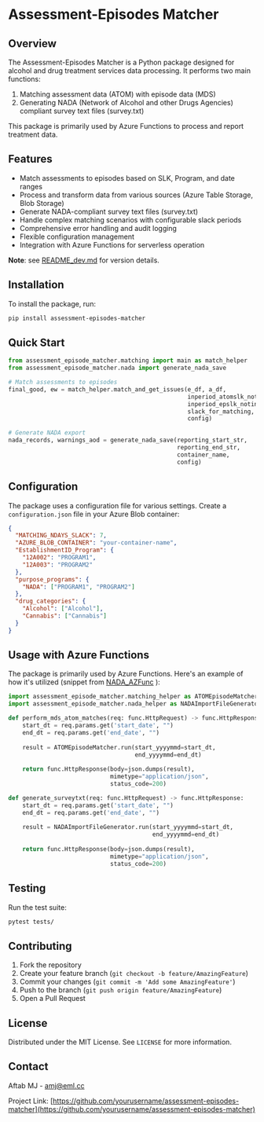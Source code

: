 # Assessment-Episodes Matcher

## Overview

The Assessment-Episodes Matcher is a Python package designed for alcohol and drug treatment services data processing. It performs two main functions:
1. Matching assessment data (ATOM) with episode data (MDS)
2. Generating NADA (Network of Alcohol and other Drugs Agencies) compliant survey text files (survey.txt)

This package is primarily used by Azure Functions to process and report treatment data.

## Features

- Match assessments to episodes based on SLK, Program, and date ranges
- Process and transform data from various sources (Azure Table Storage, Blob Storage)
- Generate NADA-compliant survey text files (survey.txt)
- Handle complex matching scenarios with configurable slack periods
- Comprehensive error handling and audit logging
- Flexible configuration management
- Integration with Azure Functions for serverless operation


**Note**:  see [README_dev.md](https://github.com/dactechie/NADATools_AzFunc/blob/main/README_dev.md) for version details.


## Installation

To install the package, run:

```bash
pip install assessment-episodes-matcher
```

## Quick Start

```python
from assessment_episode_matcher.matching import main as match_helper
from assessment_episode_matcher.nada import generate_nada_save

# Match assessments to episodes
final_good, ew = match_helper.match_and_get_issues(e_df, a_df, 
                                                   inperiod_atomslk_notin_ep,
                                                   inperiod_epslk_notin_atom,
                                                   slack_for_matching,
                                                   config)

# Generate NADA export
nada_records, warnings_aod = generate_nada_save(reporting_start_str, 
                                                reporting_end_str,
                                                container_name,
                                                config)
```

## Configuration

The package uses a configuration file for various settings. Create a `configuration.json` file in your Azure Blob container:

```json
{
  "MATCHING_NDAYS_SLACK": 7,
  "AZURE_BLOB_CONTAINER": "your-container-name",
  "EstablishmentID_Program": {
    "12A002": "PROGRAM1",
    "12A003": "PROGRAM2"
  },
  "purpose_programs": {
    "NADA": ["PROGRAM1", "PROGRAM2"]
  },
  "drug_categories": {
    "Alcohol": ["Alcohol"],
    "Cannabis": ["Cannabis"]
  }
}
```

## Usage with Azure Functions

The package is primarily used by Azure Functions. Here's an example of how it's utilized (snippet from [NADA_AZFunc](https://github.com/dactechie/NADATools_AzFunc) ):

```python
import assessment_episode_matcher.matching_helper as ATOMEpisodeMatcher
import assessment_episode_matcher.nada_helper as NADAImportFileGenerator

def perform_mds_atom_matches(req: func.HttpRequest) -> func.HttpResponse:
    start_dt = req.params.get('start_date', "")
    end_dt = req.params.get('end_date', "")
    
    result = ATOMEpisodeMatcher.run(start_yyyymmd=start_dt,
                                    end_yyyymmd=end_dt)
    
    return func.HttpResponse(body=json.dumps(result),
                             mimetype="application/json",
                             status_code=200)

def generate_surveytxt(req: func.HttpRequest) -> func.HttpResponse:
    start_dt = req.params.get('start_date', "")
    end_dt = req.params.get('end_date', "")
    
    result = NADAImportFileGenerator.run(start_yyyymmd=start_dt,
                                         end_yyyymmd=end_dt)
    
    return func.HttpResponse(body=json.dumps(result),
                             mimetype="application/json",
                             status_code=200)
```

## Testing

Run the test suite:

```bash
pytest tests/
```

## Contributing

1. Fork the repository
2. Create your feature branch (`git checkout -b feature/AmazingFeature`)
3. Commit your changes (`git commit -m 'Add some AmazingFeature'`)
4. Push to the branch (`git push origin feature/AmazingFeature`)
5. Open a Pull Request

## License

Distributed under the MIT License. See `LICENSE` for more information.

## Contact

Aftab MJ - amj@eml.cc

Project Link: [https://github.com/yourusername/assessment-episodes-matcher](https://github.com/yourusername/assessment-episodes-matcher)